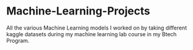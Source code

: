 # Machine-Learning-Projects
All the various Machine Learning models I worked on by taking different kaggle datasets during my machine learning lab course in my Btech Program.
